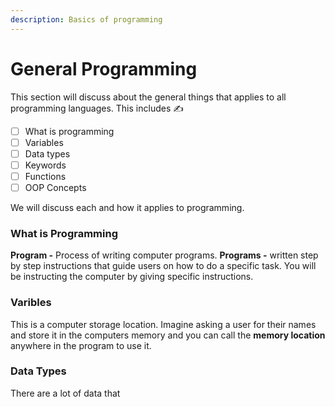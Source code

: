 ```yaml
---
description: Basics of programming
---
```


# General Programming

This section will discuss about the general things that applies to all programming languages. This includes ✍ 

* [ ] What is programming
* [ ] Variables
* [ ] Data types
* [ ] Keywords
* [ ] Functions
* [ ] OOP Concepts

We will discuss each and how it applies to programming.

### What is Programming

**Program -** Process of writing computer programs. **Programs -** written step by step instructions that guide users on how to do a specific task. You will be instructing the computer by giving specific instructions.

### Varibles

This is a computer storage location. Imagine asking a user for their names and store it in the computers memory and you can call the **memory location**  anywhere in the program to use it.

### Data Types

There are a lot of data that 



